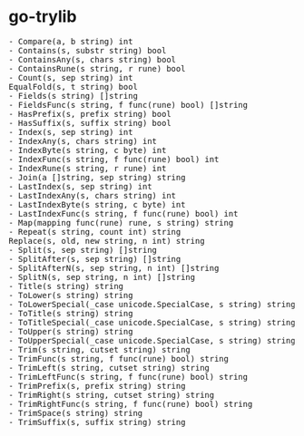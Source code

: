 # go-trylib

<pre>
- Compare(a, b string) int
- Contains(s, substr string) bool
- ContainsAny(s, chars string) bool
- ContainsRune(s string, r rune) bool
- Count(s, sep string) int
EqualFold(s, t string) bool
- Fields(s string) []string
- FieldsFunc(s string, f func(rune) bool) []string
- HasPrefix(s, prefix string) bool
- HasSuffix(s, suffix string) bool
- Index(s, sep string) int
- IndexAny(s, chars string) int
- IndexByte(s string, c byte) int
- IndexFunc(s string, f func(rune) bool) int
- IndexRune(s string, r rune) int
- Join(a []string, sep string) string
- LastIndex(s, sep string) int
- LastIndexAny(s, chars string) int
- LastIndexByte(s string, c byte) int
- LastIndexFunc(s string, f func(rune) bool) int
- Map(mapping func(rune) rune, s string) string
- Repeat(s string, count int) string
Replace(s, old, new string, n int) string
- Split(s, sep string) []string
- SplitAfter(s, sep string) []string
- SplitAfterN(s, sep string, n int) []string
- SplitN(s, sep string, n int) []string
- Title(s string) string
- ToLower(s string) string
- ToLowerSpecial(_case unicode.SpecialCase, s string) string
- ToTitle(s string) string
- ToTitleSpecial(_case unicode.SpecialCase, s string) string
- ToUpper(s string) string
- ToUpperSpecial(_case unicode.SpecialCase, s string) string
- Trim(s string, cutset string) string
- TrimFunc(s string, f func(rune) bool) string
- TrimLeft(s string, cutset string) string
- TrimLeftFunc(s string, f func(rune) bool) string
- TrimPrefix(s, prefix string) string
- TrimRight(s string, cutset string) string
- TrimRightFunc(s string, f func(rune) bool) string
- TrimSpace(s string) string
- TrimSuffix(s, suffix string) string
</pre>

